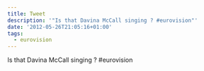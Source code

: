 ```yaml
---
title: Tweet
description: '"Is that Davina McCall singing ? #eurovision"'
date: '2012-05-26T21:05:16+01:00'
tags:
  - eurovision
---
```

Is that Davina McCall singing ? #eurovision
